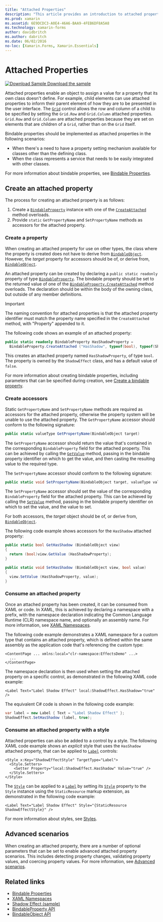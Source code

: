 ```yaml
---
title: "Attached Properties"
description: "This article provides an introduction to attached properties, and demonstrates how to create and consume them."
ms.prod: xamarin
ms.assetid: 6E9DCDC3-A0E4-46A6-BAA9-4FEB6DF8A5A8
ms.technology: xamarin-forms
author: davidbritch
ms.author: dabritch
ms.date: 06/02/2016
no-loc: [Xamarin.Forms, Xamarin.Essentials]
---
```


# Attached Properties

[![Download Sample](~/media/shared/download.png) Download the sample](/samples/xamarin/xamarin-forms-samples/effects-shadoweffect)


Attached properties enable an object to assign a value for a property that its own class doesn't define. For example, child elements can use attached properties to inform their parent element of how they are to be presented in the user interface. The [`Grid`](xref:Xamarin.Forms.Grid) control allows the row and column of a child to be specified by setting the `Grid.Row` and `Grid.Column` attached properties. `Grid.Row` and `Grid.Column` are attached properties because they are set on elements that are children of a `Grid`, rather than on the `Grid` itself.

Bindable properties should be implemented as attached properties in the following scenarios:

- When there's a need to have a property setting mechanism available for classes other than the defining class.
- When the class represents a service that needs to be easily integrated with other classes.

For more information about bindable properties, see [Bindable Properties](~/xamarin-forms/xaml/bindable-properties.md).

## Create an attached property

The process for creating an attached property is as follows:

1. Create a [`BindableProperty`](xref:Xamarin.Forms.BindableProperty) instance with one of the [`CreateAttached`](xref:Xamarin.Forms.BindableProperty.CreateAttached*) method overloads.
1. Provide `static` `GetPropertyName` and `SetPropertyName` methods as accessors for the attached property.

### Create a property

When creating an attached property for use on other types, the class where the property is created does not have to derive from [`BindableObject`](xref:Xamarin.Forms.BindableObject). However, the *target* property for accessors should be of, or derive from, [`BindableObject`](xref:Xamarin.Forms.BindableObject).

An attached property can be created by declaring a `public static readonly` property of type [`BindableProperty`](xref:Xamarin.Forms.BindableProperty). The bindable property should be set to the returned value of one of the [`BindableProperty.CreateAttached`](xref:Xamarin.Forms.BindableProperty.CreateAttached(System.String,System.Type,System.Type,System.Object,Xamarin.Forms.BindingMode,Xamarin.Forms.BindableProperty.ValidateValueDelegate,Xamarin.Forms.BindableProperty.BindingPropertyChangedDelegate,Xamarin.Forms.BindableProperty.BindingPropertyChangingDelegate,Xamarin.Forms.BindableProperty.CoerceValueDelegate,Xamarin.Forms.BindableProperty.CreateDefaultValueDelegate)) method overloads. The declaration should be within the body of the owning class, but outside of any member definitions.

> [!IMPORTANT]
> The naming convention for attached properties is that the attached property identifier must match the property name specified in the `CreateAttached` method, with "Property" appended to it.

The following code shows an example of an attached property:

```csharp
public static readonly BindableProperty HasShadowProperty =
  BindableProperty.CreateAttached ("HasShadow", typeof(bool), typeof(ShadowEffect), false);
```

This creates an attached property named `HasShadowProperty`, of type `bool`. The property is owned by the `ShadowEffect` class, and has a default value of `false`.

For more information about creating bindable properties, including parameters that can be specified during creation, see [Create a bindable property](~/xamarin-forms/xaml/bindable-properties.md#consume-a-bindable-property).

### Create accessors

Static `GetPropertyName` and `SetPropertyName` methods are required as accessors for the attached property, otherwise the property system will be unable to use the attached property. The `GetPropertyName` accessor should conform to the following signature:

```csharp
public static valueType GetPropertyName(BindableObject target)
```

The `GetPropertyName` accessor should return the value that's contained in the corresponding `BindableProperty` field for the attached property. This can be achieved by calling the [`GetValue`](xref:Xamarin.Forms.BindableObject.GetValue(Xamarin.Forms.BindableProperty)) method, passing in the bindable property identifier on which to get the value, and then casting the resulting value to the required type.

The `SetPropertyName` accessor should conform to the following signature:

```csharp
public static void SetPropertyName(BindableObject target, valueType value)
```

The `SetPropertyName` accessor should set the value of the corresponding `BindableProperty` field for the attached property. This can be achieved by calling the [`SetValue`](xref:Xamarin.Forms.BindableObject.SetValue(Xamarin.Forms.BindableProperty,System.Object)) method, passing in the bindable property identifier on which to set the value, and the value to set.

For both accessors, the *target* object should be of, or derive from, [`BindableObject`](xref:Xamarin.Forms.BindableObject).

The following code example shows accessors for the `HasShadow` attached property:

```csharp
public static bool GetHasShadow (BindableObject view)
{
  return (bool)view.GetValue (HasShadowProperty);
}

public static void SetHasShadow (BindableObject view, bool value)
{
  view.SetValue (HasShadowProperty, value);
}
```

### Consume an attached property

Once an attached property has been created, it can be consumed from XAML or code. In XAML, this is achieved by declaring a namespace with a prefix, with the namespace declaration indicating the Common Language Runtime (CLR) namespace name, and optionally an assembly name. For more information, see [XAML Namespaces](~/xamarin-forms/xaml/namespaces.md).

The following code example demonstrates a XAML namespace for a custom type that contains an attached property, which is defined within the same assembly as the application code that's referencing the custom type:

```xaml
<ContentPage ... xmlns:local="clr-namespace:EffectsDemo" ...>
  ...
</ContentPage>
```

The namespace declaration is then used when setting the attached property on a specific control, as demonstrated in the following XAML code example:

```xaml
<Label Text="Label Shadow Effect" local:ShadowEffect.HasShadow="true" />
```

The equivalent C# code is shown in the following code example:

```csharp
var label = new Label { Text = "Label Shadow Effect" };
ShadowEffect.SetHasShadow (label, true);
```

### Consume an attached property with a style

Attached properties can also be added to a control by a style. The following XAML code example shows an *explicit* style that uses the `HasShadow` attached property, that can be applied to [`Label`](xref:Xamarin.Forms.Label) controls:

```xaml
<Style x:Key="ShadowEffectStyle" TargetType="Label">
  <Style.Setters>
    <Setter Property="local:ShadowEffect.HasShadow" Value="true" />
  </Style.Setters>
</Style>
```

The [`Style`](xref:Xamarin.Forms.Style) can be applied to a [`Label`](xref:Xamarin.Forms.Label) by setting its [`Style`](xref:Xamarin.Forms.NavigableElement.Style) property to the `Style` instance using the `StaticResource` markup extension, as demonstrated in the following code example:

```xaml
<Label Text="Label Shadow Effect" Style="{StaticResource ShadowEffectStyle}" />
```

For more information about styles, see [Styles](~/xamarin-forms/user-interface/styles/index.md).

## Advanced scenarios

When creating an attached property, there are a number of optional parameters that can be set to enable advanced attached property scenarios. This includes detecting property changes, validating property values, and coercing property values. For more information, see [Advanced scenarios](~/xamarin-forms/xaml/bindable-properties.md#advanced-scenarios).

## Related links

- [Bindable Properties](~/xamarin-forms/xaml/bindable-properties.md)
- [XAML Namespaces](~/xamarin-forms/xaml/namespaces.md)
- [Shadow Effect (sample)](/samples/xamarin/xamarin-forms-samples/effects-shadoweffect)
- [BindableProperty API](xref:Xamarin.Forms.BindableProperty)
- [BindableObject API](xref:Xamarin.Forms.BindableObject)
